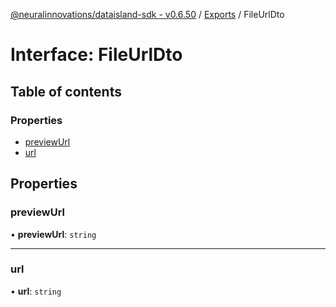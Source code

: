 [@neuralinnovations/dataisland-sdk - v0.6.50](../../README.md) / [Exports](../modules.md) / FileUrlDto

# Interface: FileUrlDto

## Table of contents

### Properties

- [previewUrl](FileUrlDto.md#previewurl)
- [url](FileUrlDto.md#url)

## Properties

### previewUrl

• **previewUrl**: `string`

___

### url

• **url**: `string`
